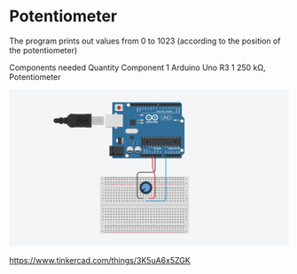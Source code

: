 # Potentiometer

The program prints out values from 0 to 1023 (according to the position of the potentiometer)

Components needed
Quantity	Component
    1     Arduino Uno R3
    1     250 kΩ, Potentiometer

![alt text](https://github.com/khairulfaisal97/Potentiometer/blob/main/potentiometer/potentiometer.png?raw=true)

https://www.tinkercad.com/things/3K5uA6x5ZGK
